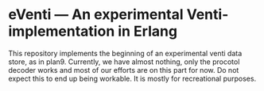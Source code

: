 # eVenti — An experimental Venti-implementation in Erlang

This repository implements the beginning of an experimental venti data store, as in plan9. Currently, we have almost nothing, only the procotol decoder works and most of our efforts are on this part for now. Do not expect this to end up being workable. It is mostly for recreational purposes.

